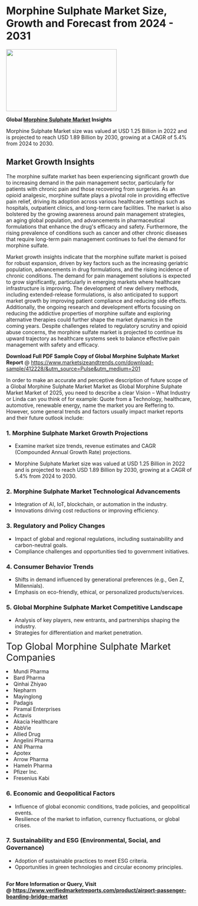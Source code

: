 <H1>Morphine Sulphate Market Size, Growth and Forecast from 2024 - 2031</H1><img class="aligncenter size-medium wp-image-584254" src="https://thirdeyenews.in/wp-content/uploads/2024/09/Global-Market-Research-300x168.jpeg" alt="" width="300" height="168" /><p><strong>Global&nbsp;<a href="https://www.marketsizeandtrends.com/download-sample/412228/&amp;utm_source=Pulse&amp;utm_medium=201">Morphine Sulphate Market</a> Insights</strong></p><p>Morphine Sulphate Market size was valued at USD 1.25 Billion in 2022 and is projected to reach USD 1.89 Billion by 2030, growing at a CAGR of 5.4% from 2024 to 2030.</p><p><h2>Market Growth Insights</h2> <p>The morphine sulfate market has been experiencing significant growth due to increasing demand in the pain management sector, particularly for patients with chronic pain and those recovering from surgeries. As an opioid analgesic, morphine sulfate plays a pivotal role in providing effective pain relief, driving its adoption across various healthcare settings such as hospitals, outpatient clinics, and long-term care facilities. The market is also bolstered by the growing awareness around pain management strategies, an aging global population, and advancements in pharmaceutical formulations that enhance the drug's efficacy and safety. Furthermore, the rising prevalence of conditions such as cancer and other chronic diseases that require long-term pain management continues to fuel the demand for morphine sulfate. </p> <p>Market growth insights indicate that the morphine sulfate market is poised for robust expansion, driven by key factors such as the increasing geriatric population, advancements in drug formulations, and the rising incidence of chronic conditions. The demand for pain management solutions is expected to grow significantly, particularly in emerging markets where healthcare infrastructure is improving. The development of new delivery methods, including extended-release formulations, is also anticipated to support market growth by improving patient compliance and reducing side effects. Additionally, the ongoing research and development efforts focusing on reducing the addictive properties of morphine sulfate and exploring alternative therapies could further shape the market dynamics in the coming years. Despite challenges related to regulatory scrutiny and opioid abuse concerns, the morphine sulfate market is projected to continue its upward trajectory as healthcare systems seek to balance effective pain management with safety and efficacy. </p><p><span class=""><strong>Download Full PDF Sample Copy of Global Morphine Sulphate Market Report</strong> @ <a href="https://www.marketsizeandtrends.com/download-sample/412228/&amp;utm_source=Pulse&amp;utm_medium=201" target="_blank">https://www.marketsizeandtrends.com/download-sample/412228/&amp;utm_source=Pulse&amp;utm_medium=201</a></span></p><p>In order to make an accurate and perceptive description of future scope of a Global&nbsp;Morphine Sulphate Market Market as Global&nbsp;Morphine Sulphate Market Market of 2025, you need to describe a clear Vision &ndash; What Industry or Linda can you think of for example: Quote from a Technology, healthcare, automotive, renewable energy, name the market you are Reffering to. However, some general trends and factors usually impact market reports and their future outlook include:</p><h3>1.&nbsp;<strong>Morphine Sulphate Market Growth Projections</strong></h3><ul><li>Examine market size trends, revenue estimates and CAGR (Compounded Annual Growth Rate) projections.</li><li><p>Morphine Sulphate Market size was valued at USD 1.25 Billion in 2022 and is projected to reach USD 1.89 Billion by 2030, growing at a CAGR of 5.4% from 2024 to 2030.</p></li></ul><h3>2.&nbsp;<strong>Morphine Sulphate Market Technological Advancements</strong></h3><ul><li>Integration of AI, IoT, blockchain, or automation in the industry.</li><li>Innovations driving cost reductions or improving efficiency.</li></ul><h3>3.&nbsp;<strong>Regulatory and Policy Changes</strong></h3><ul><li>Impact of global and regional regulations, including sustainability and carbon-neutral goals.</li><li>Compliance challenges and opportunities tied to government initiatives.</li></ul><h3>4.&nbsp;<strong>Consumer Behavior Trends</strong></h3><ul><li>Shifts in demand influenced by generational preferences (e.g., Gen Z, Millennials).</li><li>Emphasis on eco-friendly, ethical, or personalized products/services.</li></ul><h3>5.&nbsp;<strong>Global Morphine Sulphate Market Competitive Landscape</strong></h3><ul><li>Analysis of key players, new entrants, and partnerships shaping the industry.</li><li>Strategies for differentiation and market penetration.</li></ul><p data-pm-slice="1 1 []"><span style="color: inherit; font-family: inherit; font-size: 25px;">Top Global Morphine Sulphate Market Companies</span></p><div class="" data-test-id=""><p><li>Mundi Pharma</li><li> Bard Pharma</li><li> Qinhai Zhiyao</li><li> Nepharm</li><li> Mayinglong</li><li> Padagis</li><li> Piramal Enterprises</li><li> Actavis</li><li> Akacia Healthcare</li><li> AbbVie</li><li> Allied Drug</li><li> Angelini Pharma</li><li> ANI Pharma</li><li> Apotex</li><li> Arrow Pharma</li><li> Hameln Pharma</li><li> Pfizer Inc.</li><li> Fresenius Kabi</li></p></div><h3>6.&nbsp;<strong>Economic and Geopolitical Factors</strong></h3><ul><li>Influence of global economic conditions, trade policies, and geopolitical events.</li><li>Resilience of the market to inflation, currency fluctuations, or global crises.</li></ul><h3>7.&nbsp;<strong>Sustainability and ESG (Environmental, Social, and Governance)</strong></h3><ul><li>Adoption of sustainable practices to meet ESG criteria.</li><li>Opportunities in green technologies and circular economy principles.</li></ul><h2><strong style="font-size: 14px;">For More Information or Query, Visit @&nbsp;</strong><a style="background-color: #ffffff; font-size: 14px;" href="https://www.marketsizeandtrends.com/report/morphine-sulphate-market/" target="_blank">https://www.verifiedmarketreports.com/product/airport-passenger-boarding-bridge-market</a></h2>
